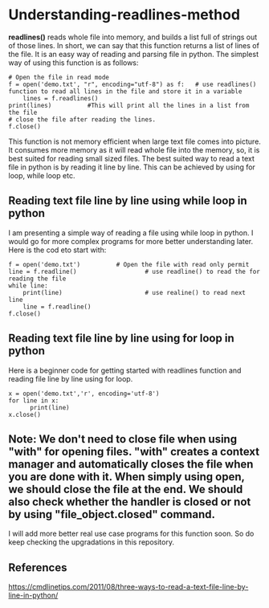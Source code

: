 # Understanding-readlines-method
__readlines()__ reads whole file into memory, and builds a list full of strings out of those lines. In short, we can say that this function returns a list of lines of the file. It is an easy way of reading and parsing file in python. The simplest way of using this function is as follows:

    # Open the file in read mode
    f = open('demo.txt', "r", encoding="utf-8") as f:   # use readlines()  function to read all lines in the file and store it in a variable
        lines = f.readlines()
    print(lines)          #This will print all the lines in a list from the file
    # close the file after reading the lines.
    f.close() 

This function is not memory efficient when large text file comes into picture. It consumes more memory as it will read whole file into the memory, so, it is best suited for reading small sized files. The best suited way to read a text file in python is by reading it line by line. This can be achieved by using for loop, while loop etc.

## Reading text file line by line using while loop in python

I am presenting a simple way of reading a file using while loop in python. I would go for more complex programs for more better understanding later. Here is the cod eto start with:

    
    f = open('demo.txt')          # Open the file with read only permit 
    line = f.readline()                   # use readline() to read the for reading the file 
    while line:
        print(line)                       # use realine() to read next line
        line = f.readline()
    f.close()
    
## Reading text file line by line using for loop in python

Here is a beginner code for getting started with readlines function and reading file line by line using for loop.

    x = open('demo.txt','r', encoding='utf-8')
    for line in x:
          print(line)
    x.close()

## Note: We don't need to close file when using "with" for opening files. "with" creates a context manager and automatically closes the file when you are done with it. When simply using open, we should close the file at the end. We should also check whether the handler is closed or not by using "file_object.closed" command.

I will add more better real use case programs for this function soon. So do keep checking the upgradations in this repository.

## References  
https://cmdlinetips.com/2011/08/three-ways-to-read-a-text-file-line-by-line-in-python/  

